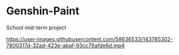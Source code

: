 # Genshin-Paint
School mid-term project

https://user-images.githubusercontent.com/58636533/143785302-7800317d-32ad-423e-abaf-93cc79afde6d.mp4
